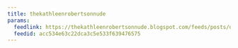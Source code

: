 ```yaml
---
title: thekathleenrobertsonnude
params:
  feedlink: https://thekathleenrobertsonnude.blogspot.com/feeds/posts/default
  feedid: acc534e63c22dca3c5e533f639476575
---
```

